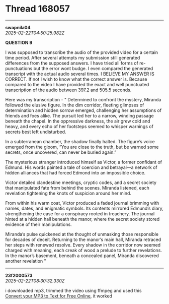 # Thread 168057


---
**swapnila04**  
*2025-02-22T04:50:25.982Z*


**QUESTION 9**

I was supposed to transcribe the audio of the provided video for a certain time period. After several attempts my submission still generated differences from the supposed answers. I have tried all forms of re-punctuations but the error wont budge. I even compared the generated transcript with the actual audio several times. I BELIEVE MY ANSWER IS CORRECT. If not I wish to know what the correct answer is. Because compared to the video I have provided the exact and well punctuated transcription of the audio between 397.2 and 505.5 seconds.

Here was my transcription - " Determined to confront the mystery, Miranda followed the elusive figure. In the dim corridor, fleeting glimpses of determination and hidden sorrow emerged, challenging her assumptions of friends and foes alike. The pursuit led her to a narrow, winding passage beneath the chapel. In the oppressive darkness, the air grew cold and heavy, and every echo of her footsteps seemed to whisper warnings of secrets best left undisturbed.

In a subterranean chamber, the shadow finally halted. The figure’s voice emerged from the gloom, “You are close to the truth, but be warned some secrets, once uncovered, can never be buried again.”

The mysterious stranger introduced himself as Victor, a former confidant of Edmund. His words painted a tale of coercion and betrayal—a network of hidden alliances that had forced Edmond into an impossible choice.

Victor detailed clandestine meetings, cryptic codes, and a secret society that manipulated fate from behind the scenes. Miranda listened, each revelation tightening the knots of suspicion around her mind.

From within his warm coat, Victor produced a faded journal brimming with names, dates, and enigmatic symbols. Its contents mirrored Edmund’s diary, strengthening the case for a conspiracy rooted in treachery. The journal hinted at a hidden hall beneath the manor, where the secret society stored evidence of their manipulations.

Miranda’s pulse quickened at the thought of unmasking those responsible for decades of deceit. Returning to the manor’s main hall, Miranda retraced her steps with renewed resolve. Every shadow in the corridor now seemed charged with meaning, each creak of wood a prelude to further revelations. In the manor’s basement, beneath a concealed panel, Miranda discovered another revelation "




---
**23f2000573**  
*2025-02-22T08:30:32.330Z*


i downloaded mp3, trimmed the video using ffmpeg and used this  
[Convert your MP3 to Text for Free Online](https://www.zamzar.com/tools/mp3-to-text/), it worked


